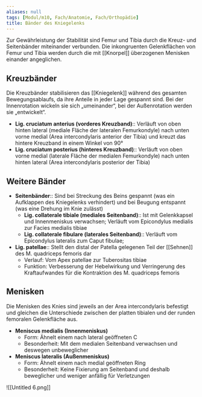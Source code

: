 ```yaml
---
aliases: null
tags: [Modul/m10, Fach/Anatomie, Fach/Orthopädie]
title: Bänder des Kniegelenks
---
```

Zur Gewährleistung der Stabilität sind Femur und Tibia durch die Kreuz- und Seitenbänder miteinander verbunden. Die inkongruenten Gelenkflächen von Femur und Tibia werden durch die mit [[Knorpel]] überzogenen Menisken einander angeglichen.

## Kreuzbänder

Die Kreuzbänder stabilisieren das [[Kniegelenk]] während des gesamten Bewegungsablaufs, da ihre Anteile in jeder Lage gespannt sind. Bei der Innenrotation wickeln sie sich „umeinander“, bei der Außenrotation werden sie „entwickelt“.

- **Lig. cruciatum anterius (vorderes Kreuzband)**:: Verläuft von oben hinten lateral (mediale Fläche der lateralen Femurkondyle) nach unten vorne medial (Area intercondylaris anterior der Tibia) und kreuzt das hintere Kreuzband in einem Winkel von 90°
- **Lig. cruciatum posterius (hinteres Kreuzband)**:: Verläuft von oben vorne medial (laterale Fläche der medialen Femurkondyle) nach unten hinten lateral (Area intercondylaris posterior der Tibia)

## Weitere Bänder

- **Seitenbänder**:: Sind bei Streckung des Beins gespannt (was ein Aufklappen des Kniegelenks verhindert) und bei Beugung entspannt (was eine Drehung im Knie zulässt)
    - **Lig. collaterale tibiale (mediales Seitenband)**:: Ist mit Gelenkkapsel und Innenmeniskus verwachsen; Verläuft vom Epicondylus medialis zur Facies medialis tibiae
    - **Lig. collaterale fibulare (laterales Seitenband)**:: Verläuft vom Epicondylus lateralis zum Caput fibulae;
- **Lig. patellae**:: Stellt den distal der Patella gelegenen Teil der [[Sehnen]] des M. quadriceps femoris dar
    - Verlauf: Vom Apex patellae zur Tuberositas tibiae
    - Funktion: Verbesserung der Hebelwirkung und Verringerung des Kraftaufwandes für die Kontraktion des M. quadriceps femoris

## Menisken

Die Menisken des Knies sind jeweils an der Area intercondylaris befestigt und gleichen die Unterschiede zwischen der platten tibialen und der runden femoralen Gelenkfläche aus.

- **Meniscus medialis (Innenmeniskus)**
    - Form: Ähnelt einem nach lateral geöffneten C
    - Besonderheit: Mit dem medialen Seitenband verwachsen und deswegen unbeweglicher
- **Meniscus lateralis (Außenmeniskus)**
    - Form: Ähnelt einem nach medial geöffneten Ring
    - Besonderheit: Keine Fixierung am Seitenband und deshalb beweglicher und weniger anfällig für Verletzungen

![[Untitled 6.png]]



